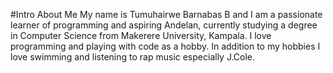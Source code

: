 #Intro About Me
My name is Tumuhairwe Barnabas B and I am a passionate learner of programming and aspiring Andelan, currently studying a degree in Computer Science from Makerere University, Kampala.
I love programming and playing with code as a hobby. In addition to my hobbies I love swimming and listening to rap music especially J.Cole.
